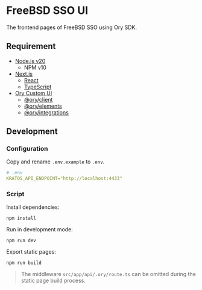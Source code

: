 # FreeBSD SSO UI
The frontend pages of FreeBSD SSO using Ory SDK.


## Requirement
- [Node.js v20](https://nodejs.org/)
  - NPM v10
- [Next.js](https://nextjs.org/)
  - [React](https://react.dev/)
  - [TypeScript](https://www.typescriptlang.org/)
- [Ory Custom UI](https://www.ory.sh/docs/kratos/bring-your-own-ui/custom-ui-overview)
  - [@ory/client](https://github.com/ory/sdk)
  - [@ory/elements](https://github.com/ory/elements)
  - [@ory/integrations](https://github.com/ory/integrations)

## Development

### Configuration
Copy and rename `.env.example` to `.env`.

```yml
# .env
KRATOS_API_ENDPOINT="http://localhost:4433"
```

### Script
Install dependencies:
```
npm install
```

Run in development mode:
```
npm run dev
```

Export static pages:
```
npm run build
```

> The middleware `src/app/api/.ory/route.ts` can be omitted during the static page build process.
